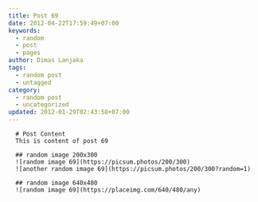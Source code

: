 ```yaml
---
title: Post 69
date: 2012-04-22T17:59:49+07:00
keywords:
  - random
  - post
  - pages
author: Dimas Lanjaka
tags:
  - random post
  - untagged
category:
  - random post
  - uncategorized
updated: 2012-01-29T02:43:58+07:00
---
```


      # Post Content
      This is content of post 69

      ## random image 200x300
      ![random image 69](https://picsum.photos/200/300)
      ![another random image 69](https://picsum.photos/200/300?random=1)

      ## random image 640x480
      ![random image 69](https://placeimg.com/640/480/any)
      
